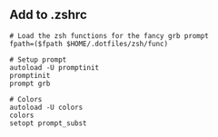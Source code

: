 ## Add to .zshrc

    # Load the zsh functions for the fancy grb prompt
    fpath=($fpath $HOME/.dotfiles/zsh/func)

    # Setup prompt
    autoload -U promptinit
    promptinit
    prompt grb

    # Colors
    autoload -U colors
    colors
    setopt prompt_subst
